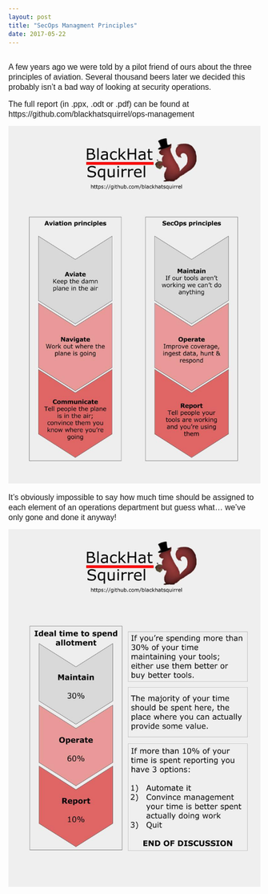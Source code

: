 ```yaml
---
layout: post
title: "SecOps Managment Principles"
date: 2017-05-22
---
```

<p><br />
<span style="font-size:16px;"><span style="font-family:verdana,geneva,sans-serif;"><span id="docs-internal-guid-7825d737-31da-6d8e-346c-637d600470b9"><span style="vertical-align: baseline; white-space: pre-wrap;">A few years ago we were told by a pilot friend of ours about the three principles of aviation. Several thousand beers later we decided this probably isn&rsquo;t a bad way of looking at security operations.</span></span></span></span></p>

<p><span style="font-size:16px;"><span style="font-family:verdana,geneva,sans-serif;"><span style="vertical-align: baseline; white-space: pre-wrap;">The full report (in .ppx, .odt or .pdf) can be found at </span>https://github.com/blackhatsquirrel/ops-management</span></span></p>

<p style="text-align:center"><img alt="" src="https://github.com/blackhatsquirrel/ops-management/raw/master/SecOps-Management-Overview.jpg" /></p>

<p><span style="font-size:16px;"><span style="font-family:verdana,geneva,sans-serif;"><span style="vertical-align: baseline; white-space: pre-wrap;">It&rsquo;s obviously impossible to say how much time should be assigned to each element of an operations department but guess what&hellip; we&rsquo;ve only gone and done it anyway! </span></span></span></p>

<p style="text-align:center"><img alt="" src="https://github.com/blackhatsquirrel/ops-management/raw/master/SecOps-Management-Time-Allottment.jpg" /></p>

<p>&nbsp;</p>
</body>
